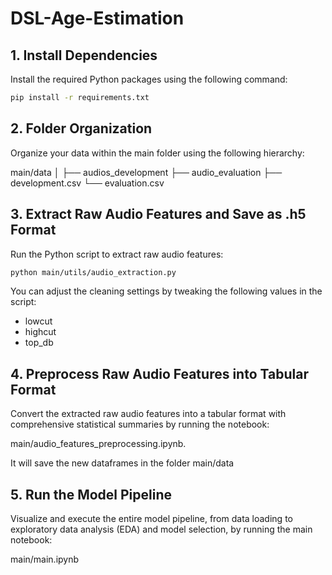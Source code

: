 # DSL-Age-Estimation

## 1. Install Dependencies

Install the required Python packages using the following command:

```bash
pip install -r requirements.txt
```

## 2. Folder Organization

Organize your data within the main folder using the following hierarchy:

main/data
│
├── audios_development
├── audio_evaluation
├── development.csv
└── evaluation.csv

## 3. Extract Raw Audio Features and Save as .h5 Format

Run the Python script to extract raw audio features:

```bash
python main/utils/audio_extraction.py
```

You can adjust the cleaning settings by tweaking the following values in the script:
- lowcut
- highcut
- top_db

## 4. Preprocess Raw Audio Features into Tabular Format

Convert the extracted raw audio features into a tabular format with comprehensive statistical summaries by running the notebook:

main/audio_features_preprocessing.ipynb. 

It will save the new dataframes in the folder main/data

## 5. Run the Model Pipeline

Visualize and execute the entire model pipeline, from data loading to exploratory data analysis (EDA) and model selection, by running the main notebook:

main/main.ipynb